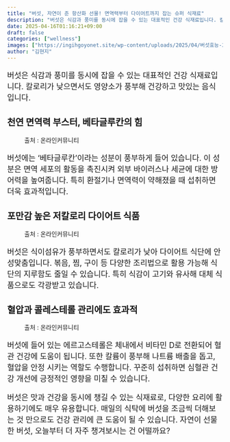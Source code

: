```yaml
---
title: "버섯, 자연이 준 항산화 선물! 면역력부터 다이어트까지 잡는 슈퍼 식재료"
description: "버섯은 식감과 풍미를 동시에 잡을 수 있는 대표적인 건강 식재료입니다. 칼로리가 낮으면서도 영양소가 풍부해 건강하고 맛있는 음식 입니다."
date: 2025-04-16T01:16:21+09:00
draft: false
categories: ["wellness"]
images: ["https://ingihgoyonet.site/wp-content/uploads/2025/04/버섯효능-2-1-1024x678.jpg", "https://ingihgoyonet.site/wp-content/uploads/2025/04/버섯-2-1024x771.jpg", "https://ingihgoyonet.site/wp-content/uploads/2025/04/버섯의-효능-1024x683.jpg"]
author: "김현지"
---
```


<p style="font-size:18px">버섯은 식감과 풍미를 동시에 잡을 수 있는 대표적인 건강 식재료입니다. 칼로리가 낮으면서도 영양소가 풍부해 건강하고 맛있는 음식 입니다.</p> <h2 >천연 면역력 부스터, 베타글루칸의 힘</h2> <figure ><img src="https://ingihgoyonet.site/wp-content/uploads/2025/04/버섯효능-2-1-1024x678.jpg" alt="" style="aspect-ratio:16/9;object-fit:cover"/><figcaption >출처 : 온라인커뮤니티</figcaption></figure> <p style="font-size:18px">버섯에는 ‘베타글루칸’이라는 성분이 풍부하게 들어 있습니다. 이 성분은 면역 세포의 활동을 촉진시켜 외부 바이러스나 세균에 대한 방어력을 높여줍니다. 특히 환절기나 면역력이 약해졌을 때 섭취하면 더욱 효과적입니다.</p> <h2 >포만감 높은 저칼로리 다이어트 식품</h2> <figure ><img src="https://ingihgoyonet.site/wp-content/uploads/2025/04/버섯-2-1024x771.jpg" alt="" style="aspect-ratio:16/9;object-fit:cover"/><figcaption >출처 : 온라인커뮤니티</figcaption></figure> <p style="font-size:18px">버섯은 식이섬유가 풍부하면서도 칼로리가 낮아 다이어트 식단에 안성맞춤입니다. 볶음, 찜, 구이 등 다양한 조리법으로 활용 가능해 식단의 지루함도 줄일 수 있습니다. 특히 식감이 고기와 유사해 대체 식품으로도 각광받고 있습니다.</p> <h2 >혈압과 콜레스테롤 관리에도 효과적</h2> <figure ><img src="https://ingihgoyonet.site/wp-content/uploads/2025/04/버섯의-효능-1024x683.jpg" alt="" style="aspect-ratio:16/9;object-fit:cover"/><figcaption >출처 : 온라인커뮤니티</figcaption></figure> <p style="font-size:18px">버섯에 들어 있는 에르고스테롤은 체내에서 비타민 D로 전환되어 혈관 건강에 도움이 됩니다. 또한 칼륨이 풍부해 나트륨 배출을 돕고, 혈압을 안정 시키는 역할도 수행합니다. 꾸준히 섭취하면 심혈관 건강 개선에 긍정적인 영향을 미칠 수 있습니다.</p> <p style="font-size:18px">버섯은 맛과 건강을 동시에 챙길 수 있는 식재료로, 다양한 요리에 활용하기에도 매우 유용합니다. 매일의 식탁에 버섯을 조금씩 더해보는 것 만으로도 건강 관리에 큰 도움이 될 수 있습니다. 자연이 선물한 버섯, 오늘부터 더 자주 챙겨보시는 건 어떨까요?</p>